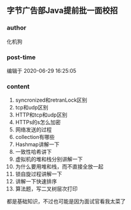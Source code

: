 ## 字节广告部Java提前批一面校招
### author 
化机狗
### post-time 

编辑于  2020-06-29 16:25:05
### content 
<div class="post-topic-des nc-post-content">
 <div>
  <ol>
   <li>
    syncronized和retranLock区别
   </li>
   <li>
    tcp和udp区别
   </li>
   <li>
    HTTP和tcp和udp区别
   </li>
   <li>
    HTTPs的s怎么加密
    <br/>
   </li>
   <li>
    网络发送的过程
   </li>
   <li>
    collection有哪些
   </li>
   <li>
    Hashmap讲解一下
   </li>
   <li>
    一致性哈希讲下
   </li>
   <li>
    虚拟机的堆和栈分别讲解一下
   </li>
   <li>
    为什么要用堆和栈，而不直接全放一起
   </li>
   <li>
    锁自旋过程讲解一下
   </li>
   <li>
    讲解一下快速排序
   </li>
   <li>
    算法题，写二叉树层次打印
   </li>
  </ol>
  <div>
   都是基础知识，不过也可能是因为面试官看我太菜了
   <br/>
  </div>
 </div>
</div>
